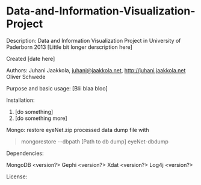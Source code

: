 Data-and-Information-Visualization-Project
==========================================

Description:
Data and Information Visualization Project in University of Paderborn 2013
[Little bit longer derscription here]

Created [date here]

Authors: 
	Juhani Jaakkola, juhani@jaakkola.net, http://juhani.jaakkola.net
	Oliver Schwede

Purpose and basic usage:
[Blii blaa bloo]

Installation:
1. [do something]
2. [do something more]

Mongo:
restore eyeNet.zip processed data dump file with
> mongorestore --dbpath [Path to db dump] eyeNet-dbdump



Dependencies:

MongoDB		<version?>
Gephi		<version?>
Xdat		<version?>
Log4j		<version?>

License:


